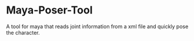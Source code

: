 # Maya-Poser-Tool
A tool for maya that reads joint information from a xml file and quickly pose the character.
